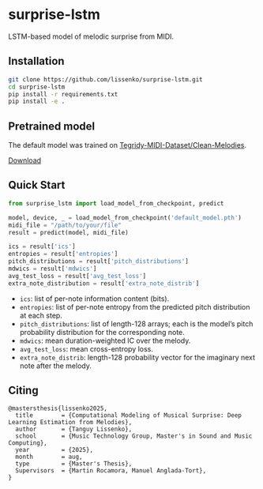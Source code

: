 # surprise-lstm

LSTM-based model of melodic surprise from MIDI.

## Installation

```bash
git clone https://github.com/lissenko/surprise-lstm.git
cd surprise-lstm
pip install -r requirements.txt
pip install -e .
```

## Pretrained model

The default model was trained on [Tegridy-MIDI-Dataset/Clean-Melodies](https://github.com/asigalov61/Tegridy-MIDI-Dataset/tree/master/Clean-Melodies).

[Download](https://github.com/lissenko/surprise-lstm/releases/download/v0.1.0/default_model.pth)

## Quick Start

```py
from surprise_lstm import load_model_from_checkpoint, predict

model, device, _ = load_model_from_checkpoint('default_model.pth')
midi_file = "/path/to/your/file"
result = predict(model, midi_file)

ics = result['ics']
entropies = result['entropies']
pitch_distributions = result['pitch_distributions']
mdwics = result['mdwics']
avg_test_loss = result['avg_test_loss']
extra_note_distribution = result['extra_note_distrib']
```

- `ics`: list of per-note information content (bits).
- `entropies`: list of per-note entropy from the predicted pitch distribution at each step.
- `pitch_distributions`: list of length-128 arrays; each is the model’s pitch probability distribution for the corresponding note.
- `mdwics`: mean duration-weighted IC over the melody.
- `avg_test_loss`: mean cross-entropy loss.
- `extra_note_distrib`: length-128 probability vector for the imaginary next note after the melody.

## Citing

```
@mastersthesis{lissenko2025,
  title        = {Computational Modeling of Musical Surprise: Deep Learning Estimation from Melodies},
  author       = {Tanguy Lissenko},
  school       = {Music Technology Group, Master's in Sound and Music Computing},
  year         = {2025},
  month        = aug,
  type         = {Master's Thesis},
  Supervisors  = {Martin Rocamora, Manuel Anglada-Tort},
}
```
